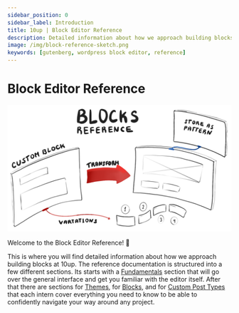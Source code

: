 ```yaml
---
sidebar_position: 0
sidebar_label: Introduction
title: 10up | Block Editor Reference
description: Detailed information about how we approach building blocks at 10up
image: /img/block-reference-sketch.png
keywords: [gutenberg, wordpress block editor, reference]
---
```


# Block Editor Reference

![Books on a bookshelf](../static/img/block-reference-sketch.png)

Welcome to the Block Editor Reference! :wave:

This is where you will find detailed information about how we approach building blocks at 10up. The reference documentation is structured into a few different sections. Its starts with a [Fundamentals](./01-Fundamentals/the-editor.md) section that will go over the general interface and get you familiar with the editor itself. After that there are sections for [Themes](./02-Themes/styles.md), for [Blocks](./03-Blocks/block-patterns.md), and for [Custom Post Types](./04-custom-post-types.md) that each intern cover everything you need to know to be able to confidently navigate your way around any project.
